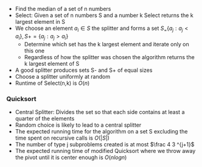 - Find the median of a set of n numbers
- Select: Given a set of n numbers S and a number k Select returns the k largest element in S
- We choose an element $a_i\in S$ the splitter and forms a set $S_=\{a_j:a_j<a_i\},S+=\{a_j:a_j>a_i\}$
	- Determine which set has the k largest element and iterate only on this one
	- Regardless of how the splitter was chosen the algorithm returns the k largest element of S
- A good splitter produces sets S- and S+ of equal sizes
- Choose a splitter uniformly at random
- Runtime of Select(n,k) is $O(n)$
### Quicksort
- Central Splitter: Divides the set so that each side contains at least a quarter of the elements
- Random choice is likely to lead to a central splitter
- The expected running time for the algorithm on a set S excluding the time spent on recursive calls is $O(|S|)$
- The number of type j subproblems created is at most $\frac 4 3 ^{j+1}$
- The expected running time of modified Quicksort where we throw away the pivot until it is center enough is $O(nlogn)$
